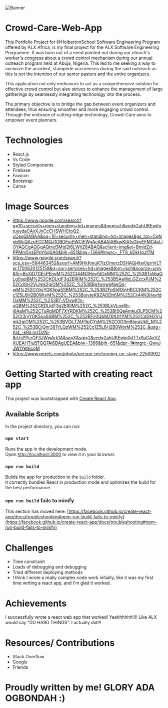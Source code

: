 ![Banner](https://github.com/MsGeeO/my-app/assets/113802790/3bc291f3-0c76-4e95-8b57-a539713ac3b1)

# Crowd-Care-Web-App
This Portfolio Project for @HolbertonSchool Software Engineering Program offered by ALX Africa, is my final project for the ALX Software Engineering Programme. It was born out of a need pointed out during our church's worker's congress about a crowd control mechanism during our annual outreach program held at Abuja, Nigeria. This led to me seeking a way to minimize the accident, stampede occurences during the said outreach as this is not the intention of our senior pastors and the entire organizers.

This application not only endeavors to act as a comprehensive solution for effective crowd control but also strives to enhance the management of large gatherings by seamlessly integrating technology into the process.

The primary objective is to bridge the gap between event organizers and attendees, thus ensuring smoother and more engaging crowd control. Through the embrace of cutting-edge technology, Crowd-Care aims to empower event planners.

# Technologies
+ React.js
+ Vs Code
+ Styled Components
+ Firebase
+ Favicon
+ Bootstrap
+ Canva

# Image Sources
+ https://www.google.com/search?q=10+security+men+standing+hd+images&tbm=isch&ved=2ahUKEwjfqtueydaCAxXJnCcCHSWHCtoQ2-cCegQIABAA&oq=10+security+men+standing+hd+images&gs_lcp=CgNpbWcQAzoECCMQJ1DBDFioEWCiFWgAcAB4AIABkwKIAfsGkgEFMC4xLjOYAQCgAQGqAQtnd3Mtd2l6LWltZ8ABAQ&sclient=img&ei=BmldZd-PPMm5nsEPpY6q0A0&bih=651&biw=1366#imgrc=_FT8_kDkHqJf7M
+ https://www.google.com/search?sca_esv=584463452&sxsrf=AM9HkKmuK7izOmerzDSHAQj4tw0grnVLTw:1700620125159&q=our+services+hd+images&tbm=isch&source=univ&fir=BcXiD7GEcPEnvM%252Ct44N3HeyfdOxMM%252C_%253BTrA6aQLg0sql8M%252CKDLktF3g2ERIIM%252C_%253B5AeWd_GZzcxPJM%252CdGH2VjJmk2giOM%252C_%253BBg1wywgNwQq-wM%252Ct3njYGK5paSSBM%252C_%253B2FpShRXnHBCCKM%252Cc1Z5L6H2B0WtyM%252C_%253BoivteK9ZAODh6M%252Ct44N3HeyfdOxMM%252C_%253BT-VDvwK1n-uQBM%252CKDLktF3g2ERIIM%252C_%253BLkVLox6h-i6AaM%252CTuRgMDF7XYRDKM%252C_%253Bt5QeAmkuOLP5CM%252Ct3njYGK5paSSBM%252C_%253BFz0QbMZ6tUt1YM%252CdGH2VjJmk2giOM%252C_%253BVGiLT7AF9pGYsM%252C0O3m8lqraUkE_M%252C_%253BCjQnr391YLQzWM%252Cc1Z5L6H2B0WtyM%252C_&usg=AI4_-kRiLmzDzN-8rUsPPcrOF3JWwArk1A&sa=X&sqi=2&ved=2ahUKEwjn0dTTx9aCAxVZXUEAHTiuBTQQ7Al6BAgUEEA&biw=1366&bih=651&dpr=1#imgrc=QwvJJW1Yet6cqM
+ https://www.pexels.com/photo/person-performing-on-stage-2250092/

# Getting Started with creating react app
This project was bootstrapped with [Create React App](https://github.com/facebook/create-react-app).
## Available Scripts
In the project directory, you can run:
### `npm start`
Runs the app in the development mode.\
Open [http://localhost:3000](http://localhost:3000) to view it in your browser.
### `npm run build`
Builds the app for production to the `build` folder.\
It correctly bundles React in production mode and optimizes the build for the best performance.
### `npm run build` fails to minify
This section has moved here: [https://facebook.github.io/create-react-app/docs/troubleshooting#npm-run-build-fails-to-minify](https://facebook.github.io/create-react-app/docs/troubleshooting#npm-run-build-fails-to-minify)


# Challenges
+ Time constraint
+ Loads of debugging and debugging
+ Tried different deploying methods
+ I think I wrote a really complex code work initially, like it was my first time writing a react app, and I'm glad it worked.

# Achievements
I successfully wrote a react web app that worked! Yeahhhhhh!!!!
Like ALX would say "DO HARD THINGS". I actually did!!!

# Resources/ Contributions
+ Stack Overflow
+ Google
+ Friends

# Proudly written by me! GLORY ADA OGBONDAH :)
